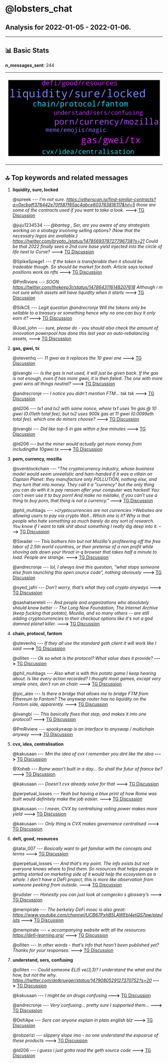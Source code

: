 # **@lobsters_chat**
 ## Analysis for **2022-01-05** - **2022-01-06**.

---

## 📊 **Basic Stats**

**n_messages_sent**: 244

---
![wordcloud](lobsters_chat_1Days_wordcloud.png)

---


## 🔝 **Top keywords and related messages**

1. **liquidity, sure, locked**

    @spreek --- *I'm not sure. https://etherscan.io/find-similar-contracts?a=0xcbaff378442e70f587f65ac4abce603763816117&lvl=5 those are some of the contracts used if you want to take a look.* **--->** [TG Discussion](https://t.me/lobsters_chat/312861)

    @juju1234534 --- *@banteg , Ser, are you aware of any strategists working on a strategy involving selling options? (Now that the necessary legos are available.)  https://twitter.com/brypto_/status/1478569378727796738?s=21  Could be that 2022 finally sees a 2nd core base yield injected into the circle of life next to Curve?* **--->** [TG Discussion](https://t.me/lobsters_chat/312950)

    @SpikeSpiege1 --- *If the token is transferable then it should be tradeable though. So should be market for both. Article says locked positions work as nfts* **--->** [TG Discussion](https://t.me/lobsters_chat/313242)

    @PmRiviere --- *SOON https://twitter.com/thekeep3r/status/1478643116148207618  Although i m not sure which assets will have liquidity when it starts* **--->** [TG Discussion](https://t.me/lobsters_chat/312929)

    @SilkCE --- *Legit question @andrecronje Will the tokens only be sellable to a treasury or something hence why no one can buy it only earn it?* **--->** [TG Discussion](https://t.me/lobsters_chat/313235)

    @Joel_john --- *sure, please do - you should also check the amount of innovation powerpool has done this last year on auto-rebalancing assets,* **--->** [TG Discussion](https://t.me/lobsters_chat/313109)

2. **gas, gwei, tx**

    @stevenhq --- *11 gwei as it replaces the 10 gwei one* **--->** [TG Discussion](https://t.me/lobsters_chat/312817)

    @ivangbi --- *Is the gas is not used, it will just be given back. If the gas is not enough, even if has more gwei, it is then failed. The one with more gwei wins all things neutral?* **--->** [TG Discussion](https://t.me/lobsters_chat/312810)

    @andrecronje --- *I notice you didn't mention FTM... tsk tsk* **--->** [TG Discussion](https://t.me/lobsters_chat/312944)

    @ld206 --- *tx1 and tx2 with same nonce, where tx1 uses 1m gas @ 10 gwei (0.01eth total fee), but tx2 uses 900k gas at 11 gwei (0.0099eth total fee). which one do miners choose?* **--->** [TG Discussion](https://t.me/lobsters_chat/312812)

    @ivangbi --- *Did like top-5 in gas within a few minutes* **--->** [TG Discussion](https://t.me/lobsters_chat/312800)

    @ld206 --- *but the miner would actually get more money from includingthe 10gwei tx* **--->** [TG Discussion](https://t.me/lobsters_chat/312818)

3. **porn, currency, mozilla**

    @svenblockchain --- *"The cryptocurrency industry, whose business model would seem unrealistic and ham-handed if it was a villain on Captain Planet: they manufacture only POLLUTION, nothing else, and they turn that into money.  They call it a "currency" but the only thing you can do with it is pay ransom after your computer was hacked! You can't even use it to buy porn!  And make no mistake, if you can't use a thing to buy porn, that thing is not a currency."* **--->** [TG Discussion](https://t.me/lobsters_chat/312907)

    @phil_muhbags --- *>cryptocurrencies are not currencies >Websites are allowing users to pay via crypto   Well...Which one is it?  Why is that people who hate something so much barely do any sort of research. You know if I want to talk shit about something I really dig deep into it.* **--->** [TG Discussion](https://t.me/lobsters_chat/312963)

    @Swader --- *This bothers him but not Mozilla's profiteering off the free labor of 2.5th world countries, or their pretense of a non profit while shoving ads down your throat in q browser that takes half a minute to load. People are strange.* **--->** [TG Discussion](https://t.me/lobsters_chat/312903)

    @andrecronje --- *lol, I always love this question, "what stops someone else from launching this open source code", nothing obviously* **--->** [TG Discussion](https://t.me/lobsters_chat/313157)

    @syed_jafri --- *Don’t worry, that’s what they call crypto anyways* **--->** [TG Discussion](https://t.me/lobsters_chat/313093)

    @sashatsereteli --- *And people and organizations who absolutely should know better -- The Long Now Foundation, The Internet Archive (keep fucking that potato), Mozilla, and so many others -- are still adding cryptocurrencies to their checkout options like it's not a god damned planet killer.* **--->** [TG Discussion](https://t.me/lobsters_chat/312909)

4. **chain, protocol, fantom**

    @stevenhq --- *If they all use the standard geth client it will work like I said* **--->** [TG Discussion](https://t.me/lobsters_chat/312825)

    @olliten --- *Ok so what is the protocol? What value does it provide?* **--->** [TG Discussion](https://t.me/lobsters_chat/313194)

    @phil_muhbags --- *Also what is with this potato game I keep hearing about. Is like every action recorded? I thought most games, except very simple ones, don't run on chain* **--->** [TG Discussion](https://t.me/lobsters_chat/313059)

    @yic_alex --- *Is there a bridge that allows me to bridge FTM from Ethereum to Fantom? The anyswap router has no liquidity on the Fantom side, apparently.* **--->** [TG Discussion](https://t.me/lobsters_chat/312920)

    @ivangbi --- *This basically fixes that step, and makes it into one protocol?* **--->** [TG Discussion](https://t.me/lobsters_chat/313133)

    @PmRiviere --- *spookyswap is an interface to anyswap / multichain anyway* **--->** [TG Discussion](https://t.me/lobsters_chat/312925)

5. **cvx, idea, centralisation**

    @kakusaan --- *Mm the idea of cvx I remember you dint like the idea* **--->** [TG Discussion](https://t.me/lobsters_chat/313161)

    @Xoheb --- *Rome wasn't built in a day... So shall the futur of france be?* **--->** [TG Discussion](https://t.me/lobsters_chat/313017)

    @kakusaan --- *Doesn’t cvx already solve for that* **--->** [TG Discussion](https://t.me/lobsters_chat/313129)

    @perpetual_losses --- *Yeah but having a blue print of how Rome was built would definitely make the job easier.* **--->** [TG Discussion](https://t.me/lobsters_chat/313020)

    @kakusaan --- *I mean, CVX by centralising voting power makes more yield* **--->** [TG Discussion](https://t.me/lobsters_chat/313140)

    @kakusaan --- *Only thing is CVX makes governance centralised* **--->** [TG Discussion](https://t.me/lobsters_chat/313131)

6. **defi, good, resources**

    @tatai_007 --- *Basically want to get familiar with the concepts and terms* **--->** [TG Discussion](https://t.me/lobsters_chat/312972)

    @perpetual_losses --- *And that's my point. The info exists but not everyone knows where to find them. So resources that helps people in getting started on marketing side of it would help the ecosystem as a whole. I don't have a DeFi project, this is more like observation from someone peeking from outside.* **--->** [TG Discussion](https://t.me/lobsters_chat/313022)

    @rudster --- *Honestly you can just look at coingecko s glossary’s* **--->** [TG Discussion](https://t.me/lobsters_chat/312973)

    @mempirate --- *The berkeley DeFi mooc is also great: https://www.youtube.com/channel/UCB67PxhB5LAWEbI4etQS7aw/playlists* **--->** [TG Discussion](https://t.me/lobsters_chat/313004)

    @mempirate --- *+ accompanying website with all the resources: https://defi-learning.org/* **--->** [TG Discussion](https://t.me/lobsters_chat/313005)

    @olliten --- *In other words - that's info that hasn't been published yet? Thanks for your responses.* **--->** [TG Discussion](https://t.me/lobsters_chat/313197)

7. **understand, sers, confusing**

    @olliten --- *Could someone ELI5 ve(3,3)? I understand the what and the how, but not the why. https://twitter.com/dotkrueger/status/1479080529127370752?s=20* **--->** [TG Discussion](https://t.me/lobsters_chat/313192)

    @kakusaan --- *I might be on drugs confusing* **--->** [TG Discussion](https://t.me/lobsters_chat/313167)

    @andrecronje --- *Very confusing... pretty sure I supported them...* **--->** [TG Discussion](https://t.me/lobsters_chat/313165)

    @DefiApe --- *Sers can anyone explain in plain english blz* **--->** [TG Discussion](https://t.me/lobsters_chat/313117)

    @robzerizi --- *slippery slope imo - no one understand the exposrue of these products* **--->** [TG Discussion](https://t.me/lobsters_chat/312951)

    @ld206 --- *i guess i just gotta read the geth source code* **--->** [TG Discussion](https://t.me/lobsters_chat/312823)

